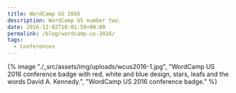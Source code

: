```yaml
---
title: WordCamp US 2016
description: WordCamp US number two.
date: 2016-12-02T10:01:59+00:00
permalink: /blog/wordcamp-us-2016/
tags:
  - Conferences
---
```


{% image "./_src/assets/img/uploads/wcus2016-1.jpg", "WordCamp US 2016 conference badge with red, white and blue design, stars, leafs and the words David A. Kennedy.", "WordCamp US 2016 conference badge." %}
